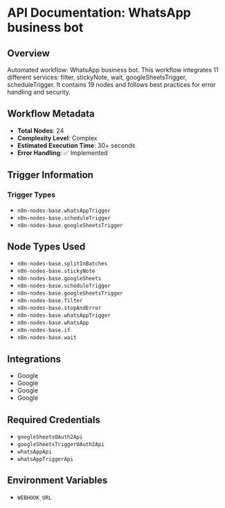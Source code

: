 # API Documentation: WhatsApp business bot

## Overview
Automated workflow: WhatsApp business bot. This workflow integrates 11 different services: filter, stickyNote, wait, googleSheetsTrigger, scheduleTrigger. It contains 19 nodes and follows best practices for error handling and security.

## Workflow Metadata
- **Total Nodes**: 24
- **Complexity Level**: Complex
- **Estimated Execution Time**: 30+ seconds
- **Error Handling**: ✅ Implemented

## Trigger Information
### Trigger Types
- `n8n-nodes-base.whatsAppTrigger`
- `n8n-nodes-base.scheduleTrigger`
- `n8n-nodes-base.googleSheetsTrigger`

## Node Types Used
- `n8n-nodes-base.splitInBatches`
- `n8n-nodes-base.stickyNote`
- `n8n-nodes-base.googleSheets`
- `n8n-nodes-base.scheduleTrigger`
- `n8n-nodes-base.googleSheetsTrigger`
- `n8n-nodes-base.filter`
- `n8n-nodes-base.stopAndError`
- `n8n-nodes-base.whatsAppTrigger`
- `n8n-nodes-base.whatsApp`
- `n8n-nodes-base.if`
- `n8n-nodes-base.wait`

## Integrations
- Google
- Google
- Google
- Google

## Required Credentials
- `googleSheetsOAuth2Api`
- `googleSheetsTriggerOAuth2Api`
- `whatsAppApi`
- `whatsAppTriggerApi`

## Environment Variables
- `WEBHOOK_URL`
